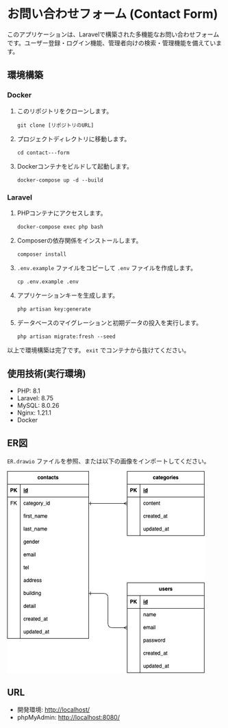 # お問い合わせフォーム (Contact Form)

このアプリケーションは、Laravelで構築された多機能なお問い合わせフォームです。ユーザー登録・ログイン機能、管理者向けの検索・管理機能を備えています。

## 環境構築

### Docker

1. このリポジトリをクローンします。
   ```
   git clone [リポジトリのURL]
   ```
2. プロジェクトディレクトリに移動します。
   ```
   cd contact---form
   ```
3. Dockerコンテナをビルドして起動します。
   ```
   docker-compose up -d --build
   ```

### Laravel

1. PHPコンテナにアクセスします。
   ```
   docker-compose exec php bash
   ```
2. Composerの依存関係をインストールします。
   ```
   composer install
   ```
3. `.env.example` ファイルをコピーして `.env` ファイルを作成します。
   ```
   cp .env.example .env
   ```
4. アプリケーションキーを生成します。
   ```
   php artisan key:generate
   ```
5. データベースのマイグレーションと初期データの投入を実行します。
   ```
   php artisan migrate:fresh --seed
   ```

以上で環境構築は完了です。 `exit` でコンテナから抜けてください。

## 使用技術(実行環境)

- PHP: 8.1
- Laravel: 8.75
- MySQL: 8.0.26
- Nginx: 1.21.1
- Docker

## ER図

`ER.drawio` ファイルを参照、または以下の画像をインポートしてください。

![ER図](ER.png "ER図")


## URL

- 開発環境: [http://localhost/](http://localhost/)
- phpMyAdmin: [http://localhost:8080/](http://localhost:8080/)
